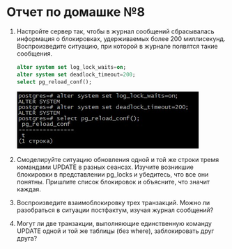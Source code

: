 # Отчет по домашке №8

1. Настройте сервер так, чтобы в журнал сообщений сбрасывалась информация о блокировках, удерживаемых более 200 миллисекунд. Воспроизведите ситуацию, при которой в журнале появятся такие сообщения.

    ```SQL
    alter system set log_lock_waits=on;
    alter system set deadlock_timeout=200;
    select pg_reload_conf();
    ```

    ![pg](/img/8/1.jpg)

1. Смоделируйте ситуацию обновления одной и той же строки тремя командами UPDATE в разных сеансах. Изучите возникшие блокировки в представлении pg_locks и убедитесь, что все они понятны. Пришлите список блокировок и объясните, что значит каждая.

1. Воспроизведите взаимоблокировку трех транзакций. Можно ли разобраться в ситуации постфактум, изучая журнал сообщений?

1. Могут ли две транзакции, выполняющие единственную команду UPDATE одной и той же таблицы (без where), заблокировать друг друга?